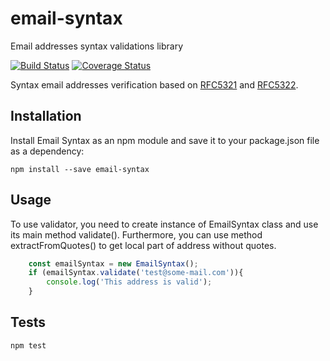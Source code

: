 # email-syntax
Email addresses syntax validations library

[![Build Status](https://travis-ci.org/agroupp/email-syntax.svg?branch=master)](https://travis-ci.org/agroupp/email-syntax)
[![Coverage Status](https://coveralls.io/repos/github/agroupp/email-syntax/badge.svg?branch=master)](https://coveralls.io/github/agroupp/email-syntax?branch=master)

Syntax email addresses verification based on [RFC5321](https://tools.ietf.org/html/rfc5321) and 
[RFC5322](https://tools.ietf.org/html/rfc5322).


## Installation
Install Email Syntax as an npm module and save it to your package.json file as a dependency:
    
    npm install --save email-syntax


## Usage
To use validator, you need to create instance of EmailSyntax class and use its main method validate(). Furthermore, 
you can use method extractFromQuotes() to get local part of address without quotes.

```javascript
    const emailSyntax = new EmailSyntax();
    if (emailSyntax.validate('test@some-mail.com')){
        console.log('This address is valid');
    }
```


## Tests

    npm test


